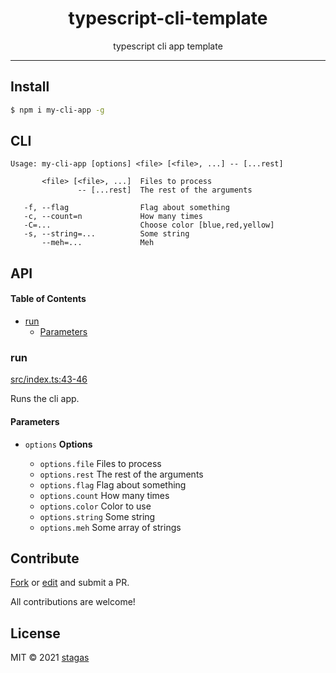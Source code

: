 <h1 align="center">typescript-cli-template</h1>

<p align="center">
typescript cli app template
</p>

***

## Install

```sh
$ npm i my-cli-app -g
```

## CLI

    Usage: my-cli-app [options] <file> [<file>, ...] -- [...rest]

           <file> [<file>, ...]  Files to process
                   -- [...rest]  The rest of the arguments

       -f, --flag                Flag about something
       -c, --count=n             How many times
       -C=...                    Choose color [blue,red,yellow]
       -s, --string=...          Some string
           --meh=...             Meh

## API

<!-- Generated by documentation.js. Update this documentation by updating the source code. -->

#### Table of Contents

*   [run](#run)
    *   [Parameters](#parameters)

### run

[src/index.ts:43-46](https://github.com/stagas/typescript-cli-template/blob/ee315409256990cd10df682d8736dec4bad04cbc/src/index.ts#L43-L46 "Source code on GitHub")

Runs the cli app.

#### Parameters

*   `options` **Options**&#x20;

    *   `options.file`  Files to process
    *   `options.rest`  The rest of the arguments
    *   `options.flag`  Flag about something
    *   `options.count`  How many times
    *   `options.color`  Color to use
    *   `options.string`  Some string
    *   `options.meh`  Some array of strings

## Contribute

[Fork](https://github.com/stagas/typescript-cli-template/fork) or
[edit](https://github.dev/stagas/typescript-cli-template) and submit a PR.

All contributions are welcome!

## License

MIT © 2021
[stagas](https://github.com/stagas)
